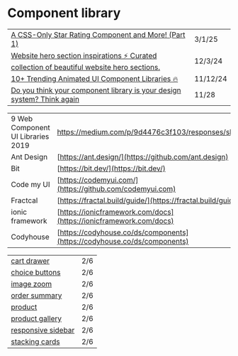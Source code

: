 # Component library

|                                                                                                                                                                                                                               |          |
| ----------------------------------------------------------------------------------------------------------------------------------------------------------------------------------------------------------------------------- | -------- |
| [A CSS-Only Star Rating Component and More! (Part 1)](https://app.daily.dev/posts/a-css-only-star-rating-component-and-more-part-1--lmftbq3ue)                                                                                | 3/1/25   |
| [Website hero section inspirations ⚡️ Curated collection of beautiful website hero sections.](https://app.daily.dev/posts/website-hero-section-inspirations-curated-collection-of-beautiful-website-hero-sections--qjugwwd1s) | 12/3/24  |
| [10+ Trending Animated UI Component Libraries 🔥](https://dev.to/themeselection/10-trending-animated-ui-component-libraries-4joe?ref=dailydev)                                                                                | 11/12/24 |
| [Do you think your component library is your design system? Think again](https://uxdesign.cc/do-you-think-your-component-library-is-your-design-system-think-again-7e2c902b5275)                                              | 11/28    |

|                                   |                                                                          |
| --------------------------------- | ------------------------------------------------------------------------ |
| 9 Web Component UI Libraries 2019 | https://medium.com/p/9d4476c3f103/responses/show                         |
| Ant Design                        | [https://ant.design/](https://github.com/ant.design)                     |
| Bit                               | [https://bit.dev/](https://bit.dev/)                                     |
| Code my UI                        | [https://codemyui.com/](https://github.com/codemyui.com)                 |
| Fractcal                          | [https://fractal.build/guide/](https://fractal.build/guide/)             |
| ionic framework                   | [https://ionicframework.com/docs](https://ionicframework.com/docs)       |
| Codyhouse                         | [https://codyhouse.co/ds/components](https://codyhouse.co/ds/components) |

|                                                                                 |     |
| ------------------------------------------------------------------------------- | --- |
| [cart drawer](https://codyhouse.co/ds/components/app/cart-drawer)               | 2/6 |
| [choice buttons](https://codyhouse.co/ds/components/app/choice-buttons)         | 2/6 |
| [image zoom](https://codyhouse.co/ds/components/app/image-zoom)                 | 2/6 |
| [order summary](https://codyhouse.co/ds/components/app/order-summary)           | 2/6 |
| [product](https://codyhouse.co/ds/components/app/product)                       | 2/6 |
| [product gallery](https://codyhouse.co/ds/components/app/products-gallery)      | 2/6 |
| [responsive sidebar](https://codyhouse.co/ds/components/app/responsive-sidebar) | 2/6 |
| [stacking cards](https://codyhouse.co/ds/components/app/stacking-cards)         | 2/6 |
